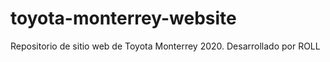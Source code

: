 # toyota-monterrey-website

Repositorio de sitio web de Toyota Monterrey 2020.
Desarrollado por ROLL